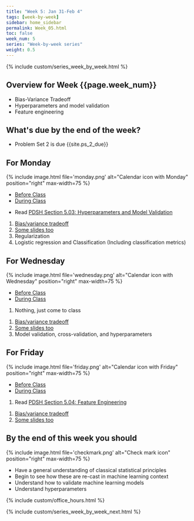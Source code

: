 ```yaml
---
title: "Week 5: Jan 31-Feb 4"
tags: [week-by-week]
sidebar: home_sidebar
permalink: Week_05.html
toc: false
week_num: 5
series: "Week-by-week series"
weight: 0.5
---
```


{% include custom/series_week_by_week.html %}

## Overview for Week {{page.week_num}}

* Bias-Variance Tradeoff
* Hyperparameters and model validation
* Feature engineering

## What's due by the end of the week?

* Problem Set 2 is due {{site.ps_2_due}}

## For Monday

{% include image.html file='monday.png' alt="Calendar icon with Monday" position="right" max-width=75 %}

<ul id="MondayTabs" class="nav nav-tabs">
    <li class="active"><a href="#MonBefore" data-toggle="tab">Before Class</a></li>
    <li><a href="#MonDuring" data-toggle="tab">During Class</a></li>
</ul>
<div class="tab-content">
  <div role="tabpanel" class="tab-pane active" id="MonBefore">
    <ul>
      <li>Read <a href="https://jakevdp.github.io/PythonDataScienceHandbook/05.03-hyperparameters-and-model-validation.html">PDSH Section 5.03: Hyperparameters and Model Validation</a></li>
    </ul>
  </div>
  <div role="tabpanel" class="tab-pane" id="MonDuring">
    <ol>
        <li><a href="https://github.com/AIBiology/Jupyter_Content/blob/main/08_Bias_variance_tradeoff_student.ipynb">Bias/variance tradeoff</a></li>
        <li><a href="https://docs.google.com/presentation/d/1V6F2ZcYfosgc0HD8HF3aVkkIxGkAuNFa1dUGPMLNIro/edit?usp=sharing">Some slides too</a></li>
        <li>Regularization</li>
        <li>Logistic regression and Classification (Including classification metrics)</li>
    </ol>
  </div>
</div>

## For Wednesday

{% include image.html file='wednesday.png' alt="Calendar icon with Wednesday" position="right" max-width=75 %}

<ul id="WednesdayTabs" class="nav nav-tabs">
    <li class="active"><a href="#WedBefore" data-toggle="tab">Before Class</a></li>
    <li><a href="#WedDuring" data-toggle="tab">During Class</a></li>
</ul>
<div class="tab-content">
    <div role="tabpanel" class="tab-pane active" id="WedBefore">
    <ol>
      <li>Nothing, just come to class</li>
    </ol>
  </div>
  <div role="tabpanel" class="tab-pane" id="WedDuring">
    <ol>
      <li><a href="https://github.com/AIBiology/Jupyter_Content/blob/main/08_Bias_variance_tradeoff_student.ipynb">Bias/variance tradeoff</a></li>
      <li><a href="https://docs.google.com/presentation/d/1V6F2ZcYfosgc0HD8HF3aVkkIxGkAuNFa1dUGPMLNIro/edit?usp=sharing">Some slides too</a></li>
      <li>Model validation, cross-validation, and hyperparameters</li>
    </ol>
  </div>
</div>

## For Friday

{% include image.html file='friday.png' alt="Calendar icon with Friday" position="right" max-width=75 %}

<ul id="FridayTabs" class="nav nav-tabs">
    <li class="active"><a href="#FriBefore" data-toggle="tab">Before Class</a></li>
    <li><a href="#FriDuring" data-toggle="tab">During Class</a></li>
</ul>
<div class="tab-content">
    <div role="tabpanel" class="tab-pane active" id="FriBefore">
      <ol>
        <li>Read <a href="https://jakevdp.github.io/PythonDataScienceHandbook/05.04-feature-engineering.html">PDSH Section 5.04: Feature Engineering</a></li>
      </ol>
    </div>
    <div role="tabpanel" class="tab-pane" id="FriDuring">
     <ol>
        <li><a href="https://github.com/AIBiology/Jupyter_Content/blob/main/08_Bias_variance_tradeoff_student.ipynb">Bias/variance tradeoff</a></li>
        <li><a href="https://docs.google.com/presentation/d/1V6F2ZcYfosgc0HD8HF3aVkkIxGkAuNFa1dUGPMLNIro/edit?usp=sharing">Some slides too</a></li>
    </ol>
    </div>
</div>

## By the end of this week you should

{% include image.html file='checkmark.png' alt="Check mark icon" position="right" max-width=75 %}

* Have a general understanding of classical statistical principles
* Begin to see how these are re-cast in machine learning context
* Understand how to validate machine learning models
* Understand hyperparameters

{% include custom/office_hours.html %}

{% include custom/series_week_by_week_next.html %}